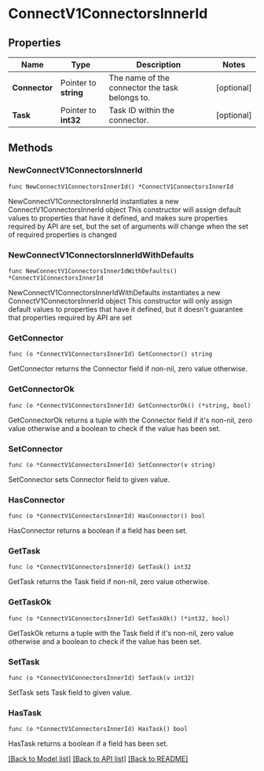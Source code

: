# ConnectV1ConnectorsInnerId

## Properties

Name | Type | Description | Notes
------------ | ------------- | ------------- | -------------
**Connector** | Pointer to **string** | The name of the connector the task belongs to. | [optional] 
**Task** | Pointer to **int32** | Task ID within the connector. | [optional] 

## Methods

### NewConnectV1ConnectorsInnerId

`func NewConnectV1ConnectorsInnerId() *ConnectV1ConnectorsInnerId`

NewConnectV1ConnectorsInnerId instantiates a new ConnectV1ConnectorsInnerId object
This constructor will assign default values to properties that have it defined,
and makes sure properties required by API are set, but the set of arguments
will change when the set of required properties is changed

### NewConnectV1ConnectorsInnerIdWithDefaults

`func NewConnectV1ConnectorsInnerIdWithDefaults() *ConnectV1ConnectorsInnerId`

NewConnectV1ConnectorsInnerIdWithDefaults instantiates a new ConnectV1ConnectorsInnerId object
This constructor will only assign default values to properties that have it defined,
but it doesn't guarantee that properties required by API are set

### GetConnector

`func (o *ConnectV1ConnectorsInnerId) GetConnector() string`

GetConnector returns the Connector field if non-nil, zero value otherwise.

### GetConnectorOk

`func (o *ConnectV1ConnectorsInnerId) GetConnectorOk() (*string, bool)`

GetConnectorOk returns a tuple with the Connector field if it's non-nil, zero value otherwise
and a boolean to check if the value has been set.

### SetConnector

`func (o *ConnectV1ConnectorsInnerId) SetConnector(v string)`

SetConnector sets Connector field to given value.

### HasConnector

`func (o *ConnectV1ConnectorsInnerId) HasConnector() bool`

HasConnector returns a boolean if a field has been set.

### GetTask

`func (o *ConnectV1ConnectorsInnerId) GetTask() int32`

GetTask returns the Task field if non-nil, zero value otherwise.

### GetTaskOk

`func (o *ConnectV1ConnectorsInnerId) GetTaskOk() (*int32, bool)`

GetTaskOk returns a tuple with the Task field if it's non-nil, zero value otherwise
and a boolean to check if the value has been set.

### SetTask

`func (o *ConnectV1ConnectorsInnerId) SetTask(v int32)`

SetTask sets Task field to given value.

### HasTask

`func (o *ConnectV1ConnectorsInnerId) HasTask() bool`

HasTask returns a boolean if a field has been set.


[[Back to Model list]](../README.md#documentation-for-models) [[Back to API list]](../README.md#documentation-for-api-endpoints) [[Back to README]](../README.md)


